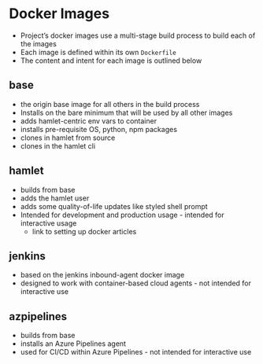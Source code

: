 # Docker Images

* Project’s docker images use a multi-stage build process to build each of the images
* Each image is defined within its own `Dockerfile`
* The content and intent for each image is outlined below

## base

* the origin base image for all others in the build process
* Installs on the bare minimum that will be used by all other images
* adds hamlet-centric env vars to container
* installs pre-requisite OS, python, npm packages
* clones in hamlet from source
* clones in the hamlet cli

## hamlet

* builds from base
* adds the hamlet user
* adds some quality-of-life updates like styled shell prompt
* Intended for development and production usage - intended for interactive usage
  * link to setting up docker articles

## jenkins

* based on the jenkins inbound-agent docker image
* designed to work with container-based cloud agents - not intended for interactive use

## azpipelines

* builds from base
* installs an Azure Pipelines agent
* used for CI/CD within Azure Pipelines - not intended for interactive use
